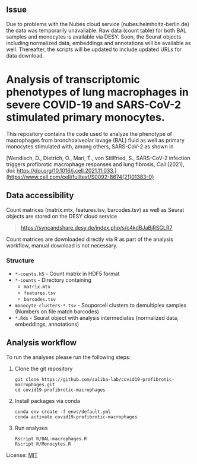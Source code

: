 ## Issue
Due to problems with the Nubes cloud service (nubes.helmholtz-berlin.de) the data was temporarily unavailable.
Raw data (count table) for both BAL samples and monocytes is available via DESY.
Soon, the Seurat objects including normalized data, embeddings and annotations will be available as well.
Thereafter, the scripts will be updated to include updated URLs for data download.

# Analysis of transcriptomic phenotypes of lung macrophages in severe COVID-19 and SARS-CoV-2 stimulated primary monocytes.

This repository contains the code used to analyze the phenotype of macrophages from bronchoalveolar lavage (BAL) fluid as well as primary monocytes stimulated with, among others, SARS-CoV-2 as shown in 

[Wendisch, D., Dietrich, O., Mari, T., von Stillfried, S., SARS-CoV-2 infection triggers profibrotic macrophage responses and lung fibrosis, _Cell_ (2021), doi: https://doi.org/10.1016/j.cell.2021.11.033.](https://www.cell.com/cell/fulltext/S0092-8674(21)01383-0)

## Data accessibility
Count matrices (matrix.mtx, features.tsv, barcodes.tsv) as well as Seurat objects are stored on the DESY cloud service

> https://syncandshare.desy.de/index.php/s/c4kdBJaBjRSGLR7

Count matrices are downloaded directly via R as part of the analysis workflow, manual download is not necessary. 

### Structure 

* `*-counts.h5` - Count matrix in HDF5 format
* `*-counts` - Directory containing
   * `matrix.mtx`
   * `features.tsv`
   * `barcodes.tsv`
* `monocyte-clusters-*.tsv` - Souporcell clusters to demultiplex samples (Numbers on file match barcodes)
* `*.Rds` - Seurat object with analysis intermediates (normalized data, embeddings, annotations)

## Analysis workflow
To run the analyses please run the following steps:

1. Clone the git repository
   ```
   git clone https://github.com/saliba-lab/covid19-profibrotic-macrophages.git
   cd covid19-profibrotic-macrophages
   ```
1. Install packages via conda
   ```
   conda env create -f envs/default.yml
   conda activate covid19-profibrotic-macrophages
   ```
1. Run analyses
   ```
   Rscript R/BAL-macrophages.R
   Rscript R/Monocytes.R
   ```
   
License: [MIT](https://github.com/OliverDietrich/COVID-19_profibrotic-macrophage-responses/blob/main/LICENSE)
